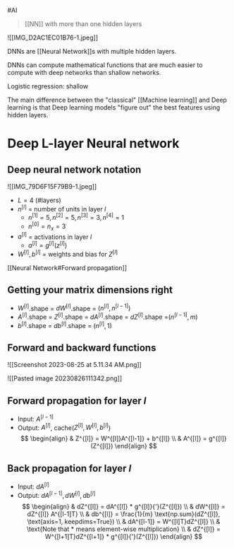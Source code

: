 #AI 

>[[NN]] with more than one hidden layers



![[IMG_D2AC1EC01B76-1.jpeg]]

DNNs are [[Neural Network]]s with multiple hidden layers.

DNNs can compute mathematical functions that are much easier to compute with deep networks than shallow networks.

Logistic regression: shallow

The main difference between the "classical" [[Machine learning]] and Deep learning is that Deep learning models "figure out" the best features using hidden layers.
# Deep L-layer Neural network
## Deep neural network notation

![[IMG_79D6F15F79B9-1.jpeg]]

- $L = 4$ (#layers)
- $n^{[l]}$ = number of units in layer $l$ 
	- $n^{[1]} = 5, n^{[2]} = 5, n^{[3]} = 3, n^{[4]} = 1$
	- $n^{[0]} = n_{x} = 3$
- $a^{[l]}$ = activations in layer $l$
	- $a^{[l]} = g^{[l]}(z^{[l]})$
- $W^{[l]}, b^{[l]}$ = weights and bias for $Z^{[l]}$

[[Neural Network#Forward propagation]]

## Getting your matrix dimensions right
- $W^{[l]}$.shape = $dW^{[l]}$.shape = $(n^{[l]}, n^{[l-1]})$
- $A^{[l]}$.shape = $Z^{[l]}$.shape = $dA^{[l]}$.shape = $dZ^{[l]}$.shape =$(n^{[l-1]}, m)$
- $b^{[l]}$.shape = $db^{[l]}$.shape = $(n^{[l]}, 1)$

## Forward and backward functions

![[Screenshot 2023-08-25 at 5.11.34 AM.png]]


![[Pasted image 20230826111342.png]]


## Forward propagation for layer $l$
- Input: $A^{[l-1]}$
- Output: $A^{[l]}$, cache($Z^{[l]}, W^{[l]}, b^{[l]}$)
$$
\begin{align}
& Z^{[l]} = W^{[l]}A^{[l-1]} + b^{[l]} \\
& A^{[l]} = g^{[l]}(Z^{[l]}) 
\end{align}
$$

## Back propagation for layer $l$
- Input: $dA^{[l]}$
- Output: $dA^{[l-1]}, dW^{[l]}, db^{[l]}$
$$
\begin{align}
& dZ^{[l]} = dA^{[l]} * g^{[l]}{'}(Z^{[l]}) \\
& dW^{[l]} = dZ^{[l]} A^{[l-1]T}  \\
& db^{[l]} = \frac{1}{m} \text{np.sum}(dZ^{[l]}, \text{axis=1, keepdims=True})  \\
& dA^{[l-1]} = W^{[l]T}dZ^{[l]}  \\
& \text{Note that * means element-wise multiplication} \\
& dZ^{[l]} = W^{[l+1]T}dZ^{[l+1]} * g^{[l]}{'}(Z^{[l]})
\end{align}
$$

